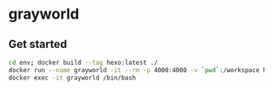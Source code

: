 # grayworld

## Get started
```bash
cd env; docker build --tag hexo:latest ./
docker run --name grayworld -it --rm -p 4000:4000 -v `pwd`:/workspace hexo:latest
docker exec -it grayworld /bin/bash
```
